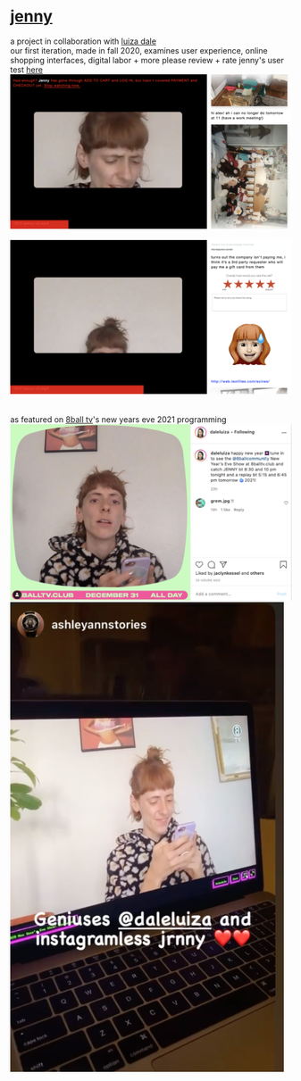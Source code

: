 # [jenny](http://luizadale.com/jenny)
a project in collaboration with [luiza dale](http://luizadale.com) 
<br />
our first iteration, made in fall 2020, examines user experience, online shopping interfaces, digital labor + more
please review + rate jenny's user test [here](http://luizadale.com/jenny)
<br />
![performance](images/jenny1.png)
<br />
<br />
![performance](images/jenny2.png)
<br />
<br />
<br />
as featured on [8ball tv](8balltv.club)'s new years eve 2021 programming
<br />
![8ball](images/insta1.png)
<br />
![8ball](images/insta2.png)